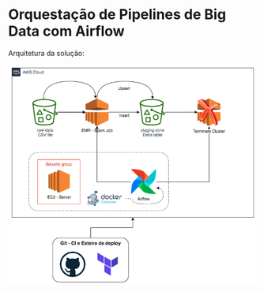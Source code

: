 # Orquestação de Pipelines de Big Data com Airflow


Arquitetura da solução:

![delta](img/delta-airflow.png)
